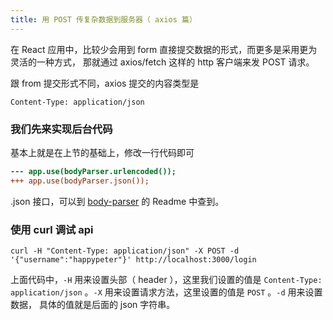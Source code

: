 ```yaml
---
title: 用 POST 传复杂数据到服务器（ axios 篇）
---
```


在 React 应用中，比较少会用到 form 直接提交数据的形式，而更多是采用更为灵活的一种方式，
那就通过 axios/fetch 这样的 http 客户端来发 POST 请求。

跟 from 提交形式不同，axios 提交的内容类型是

```
Content-Type: application/json
```

### 我们先来实现后台代码

基本上就是在上节的基础上，修改一行代码即可

```diff
--- app.use(bodyParser.urlencoded());
+++ app.use(bodyParser.json());
```

.json 接口，可以到 [body-parser](https://github.com/expressjs/body-parser) 的 Readme 中查到。

### 使用 curl 调试 api

```
curl -H "Content-Type: application/json" -X POST -d '{"username":"happypeter"}' http://localhost:3000/login
```

上面代码中，`-H` 用来设置头部（ header ），这里我们设置的值是 `Content-Type: application/json` 。`-X` 用来设置请求方法，这里设置的值是 `POST` 。`-d` 用来设置数据，
具体的值就是后面的 json 字符串。
